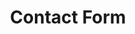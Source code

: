 ---
_schema: default
title: Contact Form
seo:
  description: Du hast Fragen oder möchtest dich für einen Kurs anmelden? Kontaktiere uns jetzt! ✓ Telefonisch ✓ Per E-Mail ✓ Vor Ort in Schlieren – Wir freuen uns auf dich!
  title: Kontaktiere die Fahrschule Loyal - Wir sind für dich da!
  keywords:
    - kontakt fahrschule loyal
    - fahrschule kontakt
    - fahrlehrer kontakt
    - fahrschule schlieren
    - kontaktformular fahrschule
  openGraph:
    title: Kontaktiere die Fahrschule Loyal - Wir sind für dich da!
    description: Du hast Fragen oder möchtest dich für einen Kurs anmelden? Kontaktiere uns jetzt! ✓ Telefonisch ✓ Per E-Mail ✓ Vor Ort in Schlieren – Wir freuen uns auf dich!
    url: https://www.fahrschuleloyal.ch/kontakt
    type: website
    images:
      url: https://www.fahrschuleloyal.ch/loyal.logo.cdr.svg
  canonical: https://www.fahrschuleloyal.ch/kontakt
  metadatabase: https://www.fahrschuleloyal.ch/kontakt
content_blocks:
  - _bookshop_name: Common/Contact
    questionText: "Hast du Fragen oder benötigst du weitere Informationen?"
    welcomeText: "Wir freuen uns auf deine Kontaktaufnahme."
    phone: "+41 78 800 90 91"
    mail: "info@fahrschuleloyal.ch"
---